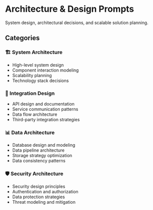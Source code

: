 # Architecture & Design Prompts

System design, architectural decisions, and scalable solution planning.

## Categories

### 🏗️ System Architecture
- High-level system design
- Component interaction modeling
- Scalability planning
- Technology stack decisions

### 🔗 Integration Design
- API design and documentation
- Service communication patterns
- Data flow architecture
- Third-party integration strategies

### 📊 Data Architecture
- Database design and modeling
- Data pipeline architecture
- Storage strategy optimization
- Data consistency patterns

### 🛡️ Security Architecture
- Security design principles
- Authentication and authorization
- Data protection strategies
- Threat modeling and mitigation